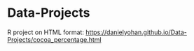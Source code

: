 # Data-Projects
R project on HTML format: https://danielyohan.github.io/Data-Projects/cocoa_percentage.html 
